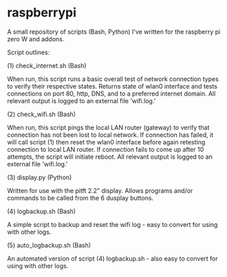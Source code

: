 # raspberrypi


A small repository of scripts (Bash, Python) I've written for the raspberry pi zero W and addons.


Script outlines:

(1) check_internet.sh (Bash)

When run, this script runs a basic overall test of network connection types to verify their respective states. 
Returns state of wlan0 interface and tests connections on port 80, http, DNS, and to a preferred internet domain.
All relevant output is logged to an external file 'wifi.log.'


(2) check_wifi.sh (Bash)

When run, this script pings the local LAN router (gateway) to verify that connection has not been lost to local network. 
If connection has failed, it will call script (1) then reset the wlan0 interface before again retesting connection to local LAN router. 
If connection fails to come up after 10 attempts, the script will initiate reboot. 
All relevant output is logged to an external file 'wifi.log.'


(3) display.py (Python)

Written for use with the pitft 2.2" display. Allows programs and/or commands to be called from the 6 dusplay buttons.


(4) logbackup.sh (Bash)

A simple script to backup and reset the wifi log - easy to convert for using with other logs.


(5) auto_logbackup.sh (Bash)

An automated version of script (4) logbackup.sh - also easy to convert for using with other logs.

